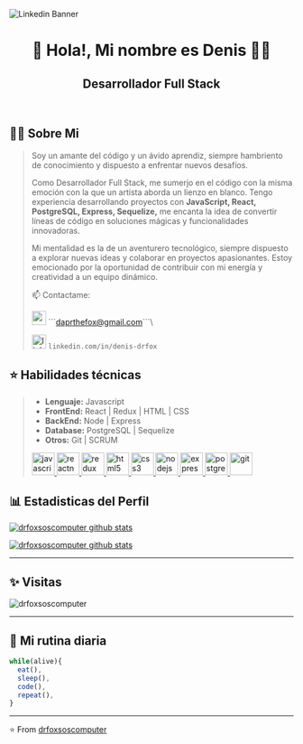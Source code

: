 ![Linkedin Banner](https://github.com/drfoxsoscomputer/drfoxsoscomputer/assets/73865181/62f53669-cb4f-4735-825d-70dea6437ea1)

<h1 align="center"> 👋 Hola!, Mi nombre es Denis 👨‍💻 </h1>

<h2 align="center">  Desarrollador Full Stack </h2> <br>

## 🙋‍♂️ Sobre Mi
> Soy un amante del código y un ávido aprendiz, siempre hambriento de conocimiento y dispuesto a enfrentar nuevos desafíos.
> 
> Como Desarrollador Full Stack, me sumerjo en el código con la misma emoción con la que un artista aborda un lienzo en blanco. Tengo experiencia desarrollando proyectos con **JavaScript, React, PostgreSQL, Express, Sequelize,** me encanta la idea de convertir líneas de código en soluciones mágicas y funcionalidades innovadoras.
> 
> Mi mentalidad es la de un aventurero tecnológico, siempre dispuesto a explorar nuevas ideas y colaborar en proyectos apasionantes.  Estoy emocionado por la oportunidad de contribuir con mi energía y creatividad a un equipo dinámico.
> 
> 📫 Contactame:
> 
> <img src="https://cdn.jsdelivr.net/npm/simple-icons@3.0.1/icons/gmail.svg" alt="gmail" height="25"> \```daprthefox@gmail.com```\
> 
>  [<img src='https://cdn.jsdelivr.net/npm/simple-icons@3.0.1/icons/linkedin.svg' alt='linkedin' height='25'>](https://www.linkedin.com/in/https://www.linkedin.com/in/denis-drfox/)
```linkedin.com/in/denis-drfox```

## ⭐ Habilidades técnicas
> * **Lenguaje:** Javascript
> * **FrontEnd:** React | Redux | HTML | CSS
> * **BackEnd:** Node | Express 
> * **Database:** PostgreSQL | Sequelize
> *  **Otros:** Git | SCRUM
>   
> <a href="https://developer.mozilla.org/en-US/docs/Web/JavaScript" target="_blank" rel="noreferrer"> <img src="https://raw.githubusercontent.com/devicons/devicon/master/icons/javascript/javascript-original.svg" alt="javascript" width="40" height="40" background="#ffffff"/> </a> 
<a href="https://reactnative.dev/" target="_blank" rel="noreferrer"> <img src="https://reactnative.dev/img/header_logo.svg" alt="reactnative" width="40" height="40" /> </a> 
<a href="https://redux.js.org" target="_blank" rel="noreferrer"> <img src="https://raw.githubusercontent.com/devicons/devicon/master/icons/redux/redux-original.svg" alt="redux" width="40" height="40"/> </a> 
<a href="https://www.w3.org/html/" target="_blank" rel="noreferrer"> <img src="https://raw.githubusercontent.com/devicons/devicon/master/icons/html5/html5-original-wordmark.svg" alt="html5" width="40" height="40"/> </a> 
  <a href="https://www.w3schools.com/css/" target="_blank" rel="noreferrer"> <img src="https://raw.githubusercontent.com/devicons/devicon/master/icons/css3/css3-original-wordmark.svg" alt="css3" width="40" height="40"/> </a> 
  <a href="https://nodejs.org" target="_blank" rel="noreferrer"> <img src="https://raw.githubusercontent.com/devicons/devicon/master/icons/nodejs/nodejs-original-wordmark.svg" alt="nodejs" width="40" height="40"/> </a> 
  <a href="https://expressjs.com" target="_blank" rel="noreferrer"> <img src="https://raw.githubusercontent.com/devicons/devicon/master/icons/express/express-original-wordmark.svg" alt="express" width="40" height="40"/> </a>
<a href="https://www.postgresql.org" target="_blank" rel="noreferrer"> <img src="https://raw.githubusercontent.com/devicons/devicon/master/icons/postgresql/postgresql-original-wordmark.svg" alt="postgresql" width="40" height="40"/> </a> 
  <a href="https://git-scm.com/" target="_blank" rel="noreferrer"> <img src="https://www.vectorlogo.zone/logos/git-scm/git-scm-icon.svg" alt="git" width="40" height="40"/> </a> 

 
## 📊 Estadisticas del Perfil

[![drfoxsoscomputer github stats](https://github-readme-stats.vercel.app/api?username=drfoxsoscomputer&show_icons=true&title_color=fff&icon_color=79ff97&text_color=9f9f9f&bg_color=151515)](https://github.com/drfoxsoscomputer/github-readme-stats)

[![drfoxsoscomputer github stats](https://github-readme-stats.vercel.app/api/top-langs/?username=drfoxsoscomputer&show_icons=true&title_color=fff&icon_color=79ff97&text_color=9f9f9f&bg_color=151515)](https://github.com/drfoxsoscomputer/github-readme-stats)

---------------------------------------------------------------------------------------------------------------------------------------------------------------------------------

## ✨ Visitas

<p align="left"> <img src="https://komarev.com/ghpvc/?username=drfoxsoscomputer" alt="drfoxsoscomputer" /> </p>

---------------------------------------------------------------------------------------------------------------------------------------------------------------------------------
## 📅 Mi rutina diaria
```js
while(alive){
  eat(),
  sleep(),
  code(),
  repeat(),
}
```
---------------------------------------------------------------------------------------------------------------------------------------------------------------------------------

⭐️ From [drfoxsoscomputer](http://www.github.com/drfoxsoscomputer)
